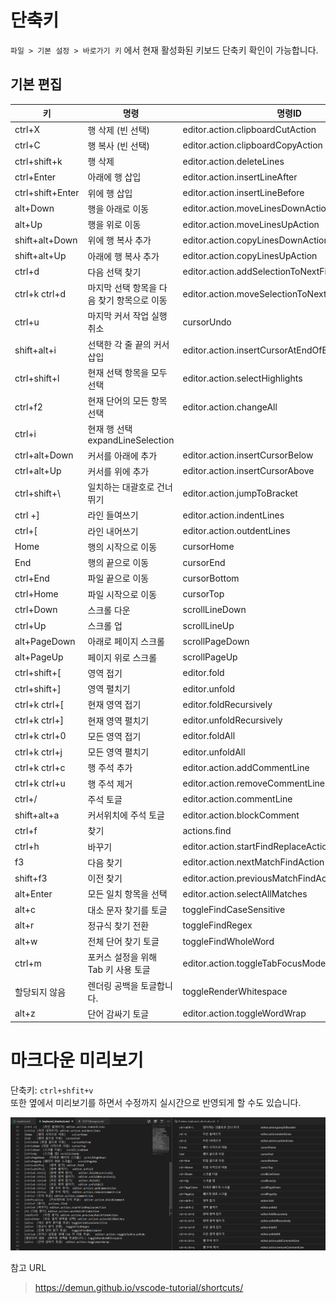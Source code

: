 # 단축키 

`파일 > 기본 설정 > 바로가기 키` 에서 현재 활성화된 키보드 단축키 확인이 가능합니다.

## 기본 편집

| 키 | 명령 | 명령ID |
|----|------|--------|
|ctrl+X | 행 삭제 (빈 선택) | editor.action.clipboardCutAction
|ctrl+C | 행 복사 (빈 선택) | editor.action.clipboardCopyAction
|ctrl+shift+k |행 삭제| editor.action.deleteLines   
|ctrl+Enter | 아래에 행 삽입 |editor.action.insertLineAfter 		
|ctrl+shift+Enter | 위에 행 삽입 |editor.action.insertLineBefore 		
|alt+Down | 행을 아래로 이동 |editor.action.moveLinesDownAction		
|alt+Up |행을 위로 이동 |editor.action.moveLinesUpAction
|shift+alt+Down|위에 행 복사 추가 |editor.action.copyLinesDownAction  			
|shift+alt+Up|	아래에 행 복사 추가|editor.action.copyLinesUpAction
|ctrl+d|	다음 선택 찾기|	editor.action.addSelectionToNextFindMatch
|ctrl+k ctrl+d|	마지막 선택 항목을 다음 찾기 항목으로 이동|	editor.action.moveSelectionToNextFindMatch
|ctrl+u|	마지막 커서 작업 실행 취소|	cursorUndo
|shift+alt+i|	선택한 각 줄 끝의 커서 삽입|	editor.action.insertCursorAtEndOfEachLineSelected
|ctrl+shift+l|	현재 선택 항목을 모두 선택|	editor.action.selectHighlights
|ctrl+f2|	현재 단어의 모든 항목 선택	|editor.action.changeAll
|ctrl+i|	현재 행 선택	expandLineSelection
|ctrl+alt+Down|	커서를 아래에 추가|	editor.action.insertCursorBelow
|ctrl+alt+Up|	커서를 위에 추가|	editor.action.insertCursorAbove
|ctrl+shift+\ |	일치하는 대괄호로 건너 뛰기|	editor.action.jumpToBracket
|ctrl +]	|라인 들여쓰기|	editor.action.indentLines
|ctrl+[	|라인 내어쓰기|	editor.action.outdentLines
|Home	|행의 시작으로 이동|	cursorHome
|End	|행의 끝으로 이동|	cursorEnd
|ctrl+End |파일 끝으로 이동|	cursorBottom
|ctrl+Home |파일 시작으로 이동|	cursorTop
|ctrl+Down	|스크롤 다운|	scrollLineDown
|ctrl+Up	|스크롤 업|	scrollLineUp
|alt+PageDown	|아래로 페이지 스크롤|	scrollPageDown
|alt+PageUp	|페이지 위로 스크롤|	scrollPageUp
|ctrl+shift+[	|영역 접기|	editor.fold
|ctrl+shift+]	|영역 펼치기|	editor.unfold
|ctrl+k ctrl+[	|현재 영역 접기|	editor.foldRecursively
|ctrl+k ctrl+]	|현재 영역 펼치기|	editor.unfoldRecursively
|ctrl+k ctrl+0	|모든 영역 접기|	editor.foldAll
|ctrl+k ctrl+j	|모든 영역 펼치기|	editor.unfoldAll
|ctrl+k ctrl+c	|행 주석 추가|	editor.action.addCommentLine
|ctrl+k ctrl+u	|행 주석 제거|	editor.action.removeCommentLine
|ctrl+/	|주석 토글|	editor.action.commentLine
|shift+alt+a	|커서위치에 주석 토글|	editor.action.blockComment
|ctrl+f	|찾기|	actions.find
|ctrl+h	|바꾸기| editor.action.startFindReplaceAction
|f3	|다음 찾기|	editor.action.nextMatchFindAction
|shift+f3	|이전 찾기|	editor.action.previousMatchFindAction
|alt+Enter	|모든 일치 항목을 선택|	editor.action.selectAllMatches
|alt+c	|대소 문자 찾기를 토글|	toggleFindCaseSensitive
|alt+r	|정규식 찾기 전환|	toggleFindRegex
|alt+w	|전체 단어 찾기 토글|	toggleFindWholeWord
|ctrl+m	|포커스 설정을 위해 Tab 키 사용 토글|	editor.action.toggleTabFocusMode
|할당되지 않음	|렌더링 공백을 토글합니다.|	toggleRenderWhitespace
|alt+z	|단어 감싸기 토글|	editor.action.toggleWordWrap




# 마크다운 미리보기

단축키: `ctrl+shfit+v`  
또한 옆에서 미리보기를 하면서 수정까지 실시간으로 반영되게 할 수도 있습니다.

![markdown](./img\20190317205420.png)

참고 URL   
> https://demun.github.io/vscode-tutorial/shortcuts/